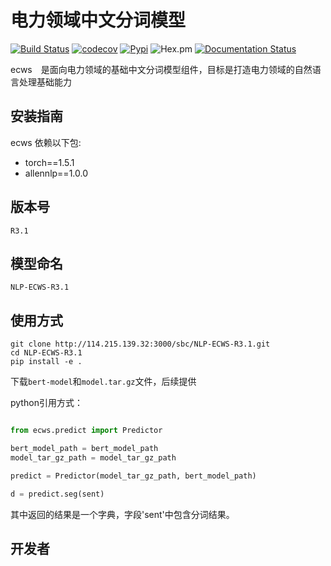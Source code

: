 #   电力领域中文分词模型
[![Build Status](https://travis-ci.org/rises-tech/ecws.svg?branch=master)](https://travis-ci.org/rises-tech/ecws)
[![codecov](https://codecov.io/gh/rises-tech/ecws/branch/master/graph/badge.svg)](https://codecov.io/gh/rises-tech/ecws)
[![Pypi](https://img.shields.io/pypi/v/ecws.svg)](https://pypi.org/project/ecws)
![Hex.pm](https://img.shields.io/hexpm/l/plug.svg)
[![Documentation Status](https://readthedocs.org/projects/ecws/badge/?version=latest)](http://rises-tech.readthedocs.io/?badge=latest)

ecws　是面向电力领域的基础中文分词模型组件，目标是打造电力领域的自然语言处理基础能力

## 安装指南
ecws 依赖以下包:

+ torch==1.5.1
+ allennlp==1.0.0


## 版本号
```version
R3.1
```

## 模型命名
    NLP-ECWS-R3.1

## 使用方式

```
git clone http://114.215.139.32:3000/sbc/NLP-ECWS-R3.1.git
cd NLP-ECWS-R3.1
pip install -e .
```
下载`bert-model`和`model.tar.gz`文件，后续提供

python引用方式：

```python

from ecws.predict import Predictor

bert_model_path = bert_model_path
model_tar_gz_path = model_tar_gz_path

predict = Predictor(model_tar_gz_path, bert_model_path)

d = predict.seg(sent)
```

其中返回的结果是一个字典，字段'sent'中包含分词结果。


## 开发者



